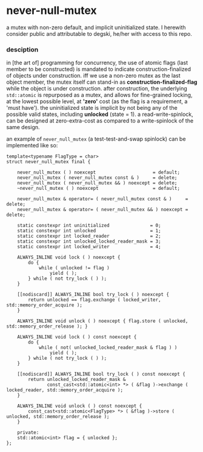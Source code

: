 # never-null-mutex
a mutex with non-zero default, and implicit uninitialized state. I herewith consider public and attributable to degski, he/her with access to this repo.


### desciption
in [the art of] programming for concurrency, the use of atomic flags (last member to be constructed) is mandated to indicate construction-finalized of objects under construction. iff we use a non-zero mutex as the last object member, the mutex itself can stand-in as **construction-finalized-flag** while the object is under construction. after construction, the underlying `std::atomic` is repurposed as a mutex, and allows for fine-grained locking, at the lowest possible level, at **'zero'** cost (as the flag is a requirement, a 'must have'). the uninitialized state is implicit by not being any of the possible valid states, including **unlocked** (state = 1). a read-write-spinlock, can be designed at zero-extra-cost as compared to a write-spinlock of the same design.


an example of `never_null_mutex` (a test-test-and-swap spinlock) can be implemented like so:


    template<typename FlagType = char>
    struct never_null_mutex final {

        never_null_mutex ( ) noexcept                     = default;
        never_null_mutex ( never_null_mutex const & )     = delete;
        never_null_mutex ( never_null_mutex && ) noexcept = delete;
        ~never_null_mutex ( ) noexcept                    = default;

        never_null_mutex & operator= ( never_null_mutex const & )     = delete;
        never_null_mutex & operator= ( never_null_mutex && ) noexcept = delete;

        static constexpr int uninitialized               = 0;
        static constexpr int unlocked                    = 1;
        static constexpr int locked_reader               = 2;
        static constexpr int unlocked_locked_reader_mask = 3;
        static constexpr int locked_writer               = 4;

        ALWAYS_INLINE void lock ( ) noexcept {
            do {
                while ( unlocked != flag )
                    yield ( );
            } while ( not try_lock ( ) );
        }
        
        [[nodiscard]] ALWAYS_INLINE bool try_lock ( ) noexcept {
            return unlocked == flag.exchange ( locked_writer, std::memory_order_acquire );
        }
        
        ALWAYS_INLINE void unlock ( ) noexcept { flag.store ( unlocked, std::memory_order_release ); }

        ALWAYS_INLINE void lock ( ) const noexcept {
            do {
                while ( not( unlocked_locked_reader_mask & flag ) )
                    yield ( );
            } while ( not try_lock ( ) );
        }
        
        [[nodiscard]] ALWAYS_INLINE bool try_lock ( ) const noexcept {
            return unlocked_locked_reader_mask &
                   const_cast<std::atomic<int> *> ( &flag )->exchange ( locked_reader, std::memory_order_acquire );
        }
        
        ALWAYS_INLINE void unlock ( ) const noexcept {
            const_cast<std::atomic<FlagType> *> ( &flag )->store ( unlocked, std::memory_order_release );
        }

        private:
        std::atomic<int> flag = { unlocked };
    };

